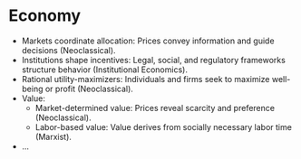 # Economy

- Markets coordinate allocation: Prices convey information and guide decisions (Neoclassical).
- Institutions shape incentives: Legal, social, and regulatory frameworks structure behavior (Institutional Economics).
- Rational utility-maximizers: Individuals and firms seek to maximize well-being or profit (Neoclassical).
- Value:
    - Market-determined value: Prices reveal scarcity and preference (Neoclassical).
    - Labor-based value: Value derives from socially necessary labor time (Marxist).
- ...